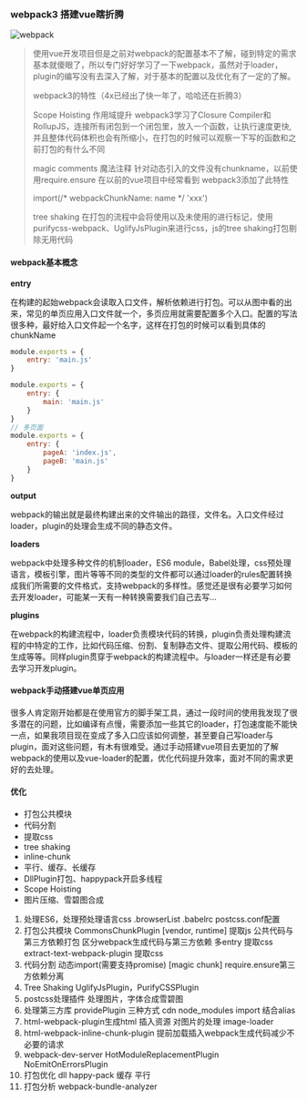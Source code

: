 ### webpack3 搭建vue瞎折腾

![webpack](https://user-gold-cdn.xitu.io/2018/3/19/1623bfac4a1e0945?imageView2/0/w/1280/h/960/format/webp/ignore-error/1)

> 使用vue开发项目但是之前对webpack的配置基本不了解，碰到特定的需求基本就傻眼了，所以专门好好学习了一下webpack，虽然对于loader，plugin的编写没有去深入了解，对于基本的配置以及优化有了一定的了解。
>
> webpack3的特性（4x已经出了快一年了，哈哈还在折腾3）
>
> Scope Hoisting 作用域提升 webpack3学习了Closure Compiler和RollupJS，连接所有闭包到一个闭包里，放入一个函数，让执行速度更快,并且整体代码体积也会有所缩小，在打包的时候可以观察一下写的函数和之前打包的有什么不同
>
> magic comments 魔法注释 针对动态引入的文件没有chunkname，以前使用require.ensure 在以前的vue项目中经常看到 webpack3添加了此特性
>
> import(/* webpackChunkName: name */ 'xxx')
>
> tree shaking 在打包的流程中会将使用以及未使用的进行标记，使用purifycss-webpack、UglifyJsPlugin来进行css，js的tree shaking打包剔除无用代码



####  webpack基本概念

**entry**

在构建的起始webpack会读取入口文件，解析依赖进行打包。可以从图中看的出来，常见的单页应用入口文件就一个，多页应用就需要配置多个入口。配置的写法很多种，最好给入口文件起一个名字，这样在打包的时候可以看到具体的chunkName

```js
module.exports = {
    entry: 'main.js'
}

module.exports = {
    entry: {
        main: 'main.js'
    }
}
// 多页面
module.exports = {
    entry: {
        pageA: 'index.js',
        pageB: 'main.js'
    }
}
```



**output**

webpack的输出就是最终构建出来的文件输出的路径，文件名。入口文件经过loader，plugin的处理会生成不同的静态文件。



**loaders**

webpack中处理多种文件的机制loader，ES6 module，Babel处理，css预处理语言，模板引擎，图片等等不同的类型的文件都可以通过loader的rules配置转换成我们所需要的文件格式，支持webpack的多样性。感觉还是很有必要学习如何去开发loader，可能某一天有一种转换需要我们自己去写...



**plugins**

在webpack的构建流程中，loader负责模块代码的转换，plugin负责处理构建流程的中特定的工作，比如代码压缩、份割、复制静态文件、提取公用代码、模板的生成等等。同样plugin贯穿于webpack的构建流程中。与loader一样还是有必要去学习开发plugin。



#### webpack手动搭建vue单页应用

很多人肯定刚开始都是在使用官方的脚手架工具，通过一段时间的使用我发现了很多潜在的问题，比如编译有点慢，需要添加一些其它的loader，打包速度能不能快一点，如果我项目现在变成了多入口应该如何调整，甚至要自己写loader与plugin，面对这些问题，有木有很难受。通过手动搭建vue项目去更加的了解webpack的使用以及vue-loader的配置，优化代码提升效率，面对不同的需求更好的去处理。



#### 优化

- 打包公共模块
- 代码分割
- 提取css
- tree shaking
- inline-chunk
- 平行、缓存、长缓存
- DllPlugin打包、happypack开启多线程
- Scope Hoisting
- 图片压缩、雪碧图合成



1. 处理ES6，处理预处理语言css
   .browserList .babelrc postcss.conf配置
2. 打包公共模块
   CommonsChunkPlugin [vendor, runtime] 提取js
   公共代码与第三方依赖打包
   区分webpack生成代码与第三方依赖
   多entry
   提取css extract-text-webpack-plugin 提取css
3. 代码分割 动态import(需要支持promise) [magic chunk] require.ensure第三方依赖分离
4. Tree Shaking UglifyJsPlugin，PurifyCSSPlugin
5. postcss处理插件
   处理图片，字体合成雪碧图
6. 处理第三方库 providePlugin 三种方式 cdn node_modules import 结合alias
7. html-webpack-plugin生成html 插入资源
   对图片的处理 image-loader
8. html-webpack-inline-chunk-plugin 提前加载插入webpack生成代码减少不必要的请求
9. webpack-dev-server
   HotModuleReplacementPlugin
   NoEmitOnErrorsPlugin
10. 打包优化
    dll happy-pack 缓存 平行
11. 打包分析
    webpack-bundle-analyzer
